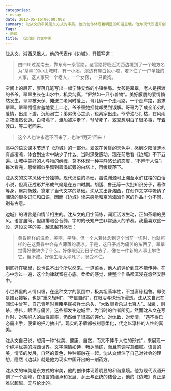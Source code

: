```yaml
---
categories:
- essay
date: 2012-05-16T00:00:00Z
summary: 沈从文的审美是东方式的审美，他的创作体现着明显的和谐意境。他为现代汉语开创了一个高峰，在语言的继承和发展、乡土与正统的结合上，他的《边城》真正是难以超越、无与伦比的。
Tags:
- 阅读
title: 《边城》的文字美
---
```


沈从文，湘西凤凰人。他的代表作《边城》，开篇写道：

>由四川过湖南去，靠东有一条官路。这官路将临近湘西边境到了一个地方名为“茶峒”的小山城时，有一小溪，溪边有座白色小塔，塔下住了一户单独的人家。这人家只一个老人，一个女孩，一只黄狗。

空间上的展开，寥落几笔写出一幅宁静安然的小镇格局。女孩是翠翠，老人是摆渡的爷爷。翠翠生长在山水中，机灵纯真，“俨然如一只小兽物”。美好朦胧的爱情悄然发生，翠翠被天保、傩送二老同时爱上，哥儿俩一个走马路，一个走车路，追求翠翠。翠翠懵懂害羞地爱上二老，爷爷替她担忧却受到误解。哥哥为了成全弟弟的爱情，出走下游，沉船溺亡；弟弟伤心之余，也离家出走。爷爷油尽灯枯，在风雨之夜溘然长逝。白塔塌了，渡船被冲走了，爷爷死了。翠翠想明白了很多事，守着渡口，等二老回来。

>这个人也许永远不回来了，也许“明天”回来！

高中的语文课本节选了《边城》的一部分。翠翠在黄昏的天色中，感到夕阳薄薄地有点凄凉，体会到生命中缺少了什么。当时深受感动，现在前后看《边城》不下五遍。山城中美好的人与物的纠缠，莫不体现一种平静悠长的态度，“不悖于人性”。每次看完，思绪都似乎飘到碧溪崌旁的白塔上，再缓缓落下。

沈从文的文字风格十分独特。现代汉语的基础，虽说渊源可上溯至水浒红楼的白话小说，但真正成形并形成气候是在五四时期。胡适、鲁迅等一大批知识分子，著作等身，劈荆斩棘，奠定了当代文字的基础。沈从文出身湘西，在创作文字中吸纳了湘语的很多词汇和口语，因而《边城》读来感觉和京派海派作家的作品十分不同，别有古意。

边城》的语言是和情节相生的。沈从文的用字简练，词汇活泼生动，正如茶峒的民风。语言虽简，但编排暗合音韵，字句的长短产生非常迷人的节奏。我最喜欢这一段，这段文字的美，越念越有感觉：

>黄昏照样的温柔，美丽，平静。但一个人若体念到这个当前一切时，也就照样的在这黄昏中会有点薄薄的凄凉。于是，这日子成为痛苦的东西了。翠翠觉得好像缺少了什么。好像眼见到日子过去了，像在一件新的人事上攀住它，但不成。好像生活太平凡了，忍受不住。

到底好在哪里，说也说不出个所以然来。一道菜香，他人的评价到底不能传神。在心中念过一遍，这个韵律就留在心底。柔柔的感觉，使整个作品都沉浸在悠然安静中。

小世界里的人情纠缠，在这种文字的氛围中，极其坦荡率性，不觉庸碌粗鲁。即使是妓女接客，也是“重义轻利”，“守信自约”，在眼泪与快乐所浸透。沈从文自己在回忆中曾写，自己青年时目睹平民被兵士杀头，“大致眼看杀过七百人”。战乱，剿杀，挣扎，眼泪与痛苦，这些都发生边城里，为当时的作者所见。然而沈从文在写作时，对茶峒人的血性直率，仍然给了很高的评价。对仇敌，对爱情，“遇不得已必需出手，便霍的把刀抽出”。现实的矛盾都被刻意柔化，代之以淳朴的人性的真美。

沈从文自己说，想用一种“优美、健康、自然，而又不悖乎人性的形式”，来展现一个纯净优美的湘西世界。文字深情如诗，畅达简练，而且笔调写意细腻。语言的美，情节的发展，自然的景色，种种都融在一起。沈从文倾注了自己对社会的理想，隐然《边城》就是他为现实中国开出的一剂药方。

沈从文的审美是东方式的审美，他的创作体现着明显的和谐意境。他为现代汉语开创了一个高峰，在语言的继承和发展、乡土与正统的结合上，他的《边城》真正是难以超越、无与伦比的。    
